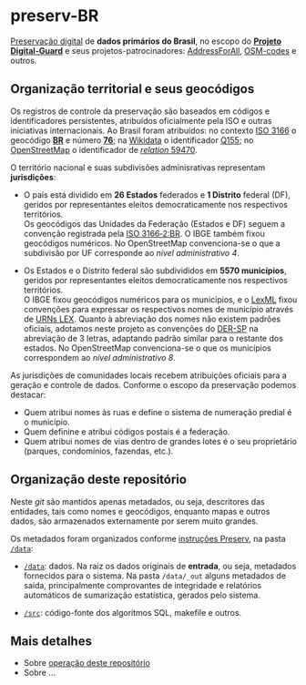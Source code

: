 # preserv-BR

[Preservação digital](https://en.wikipedia.org/wiki/Digital_preservation) de  **dados primários do Brasil**, no escopo do [**Projeto Digital-Guard**](http://git.Digital-guard.org) e seus projetos-patrocinadores: [AddressForAll](http://AddressForAll.org), [OSM-codes](http://OSM.codes) e outros.

## Organização territorial e seus geocódigos

Os registros de controle da preservação são baseados em códigos e identificadores persistentes, atribuídos oficialmente pela ISO e outras iniciativas internacionais. Ao Brasil foram atribuídos: no contexto [ISO&nbsp;3166](https://en.wikipedia.org/wiki/ISO_3166) o geocódigo [**BR**](https://en.wikipedia.org/wiki/ISO_3166-2:BR) e número  [**76**](https://en.wikipedia.org/wiki/ISO_3166-1_numeric); na [Wikidata](https://wikidata.org) o identificador	[Q155](http://wikidata.org/entity/Q155); no [OpenStreetMap](https://OSM.org) o identificador de [*relation* 59470](http://osm.org/relation/59470).

O território nacional e suas subdivisões adminisrativas representam **jurisdições**:

* O país está dividido em **26 Estados** federados e **1 Distrito** federal (DF), geridos por representantes eleitos democraticamente nos respectivos territórios. <br/>Os geocódigos das Unidades da Federação (Estados e DF) seguem a convenção registrada pela [ISO&nbsp;3166&#8209;2:BR](https://en.wikipedia.org/wiki/ISO_3166-2:BR). O IBGE também fixou geocódigos numéricos. No OpenStreetMap convenciona-se o que a subdivisão por UF corresponde ao *nível administrativo 4*.

* Os Estados e o Distrito federal são subdivididos em **5570 municípios**, geridos por representantes eleitos democraticamente nos respectivos territórios.<br/>O IBGE fixou geocódigos numéricos para os municípios, e o [LexML](http://www.lexml.gov.br) fixou convenções para expressar os respectivos nomes de município através de [URNs LEX](https://pt.wikipedia.org/wiki/Lex_(URN)). Quanto à abreviação dos nomes não existem padrões oficiais, adotamos neste  projeto as convenções do [DER-SP](http://www.der.sp.gov.br) na abreviação de 3 letras, adaptando padrão similar para o restante dos estados.  No OpenStreetMap convenciona-se o que os municípios correspondem ao *nível administrativo 8*.

As jurisdições de comunidades locais recebem atribuições oficiais para a geração e controle de dados. Conforme o escopo da preservação podemos destacar:
* Quem atribui nomes às ruas e define o sistema de numeração predial é o município.
* Quem definine e atribui códigos postais é a federação.
* Quem atribui nomes de vias dentro de grandes lotes é o seu proprietário (parques, condomínios, fazendas, etc.).
<!-- ?? * Quem atribui nomes de rios e demais corpos d'água é o Comitê de bacia hidrográfica em que se encontra.-->

## Organização deste repositório

Neste *git* são mantidos apenas metadados, ou seja, descritores das entidades, tais como nomes e geocódigos, enquanto mapas e outros dados, são armazenados externamente por serem muito grandes.

Os metadados foram organizados conforme [instruções Preserv](http://git.digital-guard.org/preserv-BR), na pasta [`/data`](./data):

* [`/data`](./data#readme): dados. Na raiz os dados originais de **entrada**, ou seja, metadados fornecidos para o sistema. Na pasta `/data/_out` alguns metadados de saída, principalmente comprovantes de integridade e relatórios automáticos de sumarização estatística, gerados pelo sistema.

* [`/src`](./src#readme): código-fonte dos algoritmos SQL, makefile e outros.

## Mais detalhes

* Sobre [operação deste repositório](http://git.digital-guard.org/preserv/blob/main/docs/pt/organizacao.md) 
* Sobre ...


